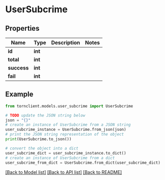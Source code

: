 # UserSubcrime


## Properties

Name | Type | Description | Notes
------------ | ------------- | ------------- | -------------
**id** | **int** |  | 
**total** | **int** |  | 
**success** | **int** |  | 
**fail** | **int** |  | 

## Example

```python
from tornclient.models.user_subcrime import UserSubcrime

# TODO update the JSON string below
json = "{}"
# create an instance of UserSubcrime from a JSON string
user_subcrime_instance = UserSubcrime.from_json(json)
# print the JSON string representation of the object
print(UserSubcrime.to_json())

# convert the object into a dict
user_subcrime_dict = user_subcrime_instance.to_dict()
# create an instance of UserSubcrime from a dict
user_subcrime_from_dict = UserSubcrime.from_dict(user_subcrime_dict)
```
[[Back to Model list]](../README.md#documentation-for-models) [[Back to API list]](../README.md#documentation-for-api-endpoints) [[Back to README]](../README.md)


